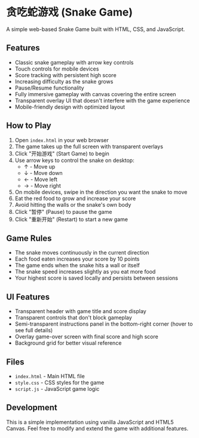 # 贪吃蛇游戏 (Snake Game)

A simple web-based Snake Game built with HTML, CSS, and JavaScript.

## Features

- Classic snake gameplay with arrow key controls
- Touch controls for mobile devices
- Score tracking with persistent high score
- Increasing difficulty as the snake grows
- Pause/Resume functionality
- Fully immersive gameplay with canvas covering the entire screen
- Transparent overlay UI that doesn't interfere with the game experience
- Mobile-friendly design with optimized layout

## How to Play

1. Open `index.html` in your web browser
2. The game takes up the full screen with transparent overlays
3. Click "开始游戏" (Start Game) to begin
4. Use arrow keys to control the snake on desktop:
   - ↑ - Move up
   - ↓ - Move down
   - ← - Move left
   - → - Move right
5. On mobile devices, swipe in the direction you want the snake to move
6. Eat the red food to grow and increase your score
7. Avoid hitting the walls or the snake's own body
8. Click "暂停" (Pause) to pause the game
9. Click "重新开始" (Restart) to start a new game

## Game Rules

- The snake moves continuously in the current direction
- Each food eaten increases your score by 10 points
- The game ends when the snake hits a wall or itself
- The snake speed increases slightly as you eat more food
- Your highest score is saved locally and persists between sessions

## UI Features

- Transparent header with game title and score display
- Transparent controls that don't block gameplay
- Semi-transparent instructions panel in the bottom-right corner (hover to see full details)
- Overlay game-over screen with final score and high score
- Background grid for better visual reference

## Files

- `index.html` - Main HTML file
- `style.css` - CSS styles for the game
- `script.js` - JavaScript game logic

## Development

This is a simple implementation using vanilla JavaScript and HTML5 Canvas. Feel free to modify and extend the game with additional features. 